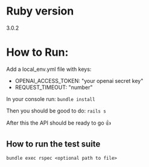 # Ruby version

3.0.2

# How to Run:

Add a local_env.yml file with keys:

- OPENAI_ACCESS_TOKEN: "your openai secret key"
- REQUEST_TIMEOUT: "number"

In your console run:
`bundle install`

Then you should be good to do:
`rails s`

After this the API should be ready to go 👍

## How to run the test suite

`bundle exec rspec <optional path to file>`
